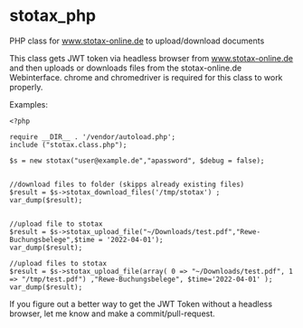 # stotax_php
PHP class for www.stotax-online.de to upload/download documents

This class gets JWT token via headless browser from www.stotax-online.de and then uploads or downloads files from the stotax-online.de Webinterface. chrome and chromedriver is required for this class to work properly. 

Examples:

```
<?php

require __DIR__ . '/vendor/autoload.php';
include ("stotax.class.php");

$s = new stotax("user@example.de","apassword", $debug = false);


//download files to folder (skipps already existing files)
$result = $s->stotax_download_files('/tmp/stotax') ; 
var_dump($result);


//upload file to stotax
$result = $s->stotax_upload_file("~/Downloads/test.pdf","Rewe-Buchungsbelege",$time = '2022-04-01');
var_dump($result);

//upload files to stotax
$result = $s->stotax_upload_file(array( 0 => "~/Downloads/test.pdf", 1 => "/tmp/test.pdf") ,"Rewe-Buchungsbelege", $time='2022-04-01' );
var_dump($result);

```


If you figure out a better way to get the JWT Token without a headless browser, let me know and make a commit/pull-request.
